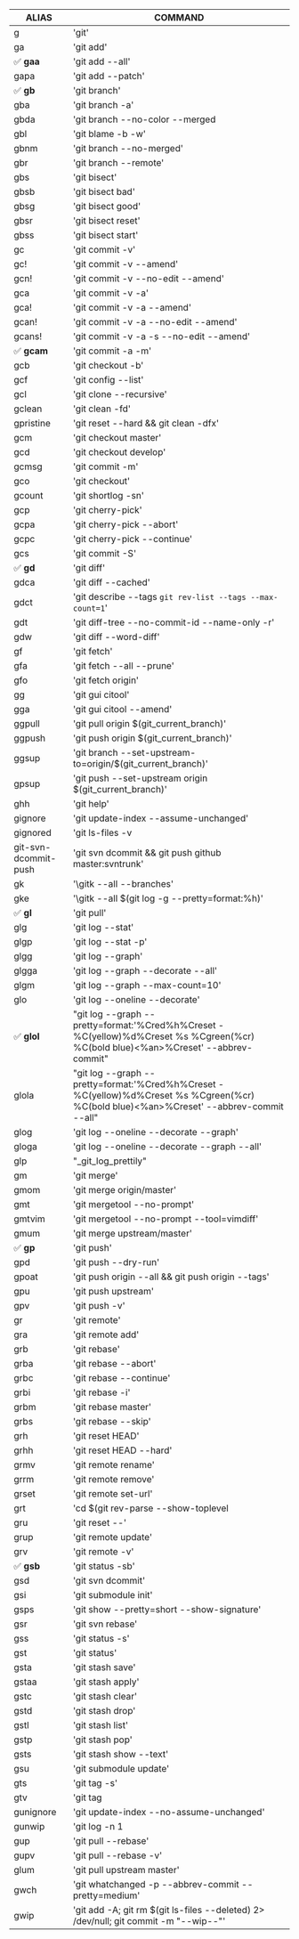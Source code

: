 ALIAS | COMMAND
------|--------
g|'git'
ga|'git add'
:white_check_mark: **gaa**|'git add --all'
gapa|'git add --patch'
:white_check_mark: **gb**|'git branch'
gba|'git branch -a'
gbda|'git branch --no-color --merged | command grep -vE "^(\*|\s*(master|develop|dev)\s*$)" | command xargs -n 1 git branch -d'
gbl|'git blame -b -w'
gbnm|'git branch --no-merged'
gbr|'git branch --remote'
gbs|'git bisect'
gbsb|'git bisect bad'
gbsg|'git bisect good'
gbsr|'git bisect reset'
gbss|'git bisect start'
gc|'git commit -v'
gc!|'git commit -v --amend'
gcn!|'git commit -v --no-edit --amend'
gca|'git commit -v -a'
gca!|'git commit -v -a --amend'
gcan!|'git commit -v -a --no-edit --amend'
gcans!|'git commit -v -a -s --no-edit --amend'
:white_check_mark: **gcam**|'git commit -a -m'
gcb|'git checkout -b'
gcf|'git config --list'
gcl|'git clone --recursive'
gclean|'git clean -fd'
gpristine|'git reset --hard && git clean -dfx'
gcm|'git checkout master'
gcd|'git checkout develop'
gcmsg|'git commit -m'
gco|'git checkout'
gcount|'git shortlog -sn'
gcp|'git cherry-pick'
gcpa|'git cherry-pick --abort'
gcpc|'git cherry-pick --continue'
gcs|'git commit -S'
:white_check_mark: **gd**|'git diff'
gdca|'git diff --cached'
gdct|'git describe --tags `git rev-list --tags --max-count=1`'
gdt|'git diff-tree --no-commit-id --name-only -r'
gdw|'git diff --word-diff'
gf|'git fetch'
gfa|'git fetch --all --prune'
gfo|'git fetch origin'
gg|'git gui citool'
gga|'git gui citool --amend'
ggpull|'git pull origin $(git_current_branch)'
ggpush|'git push origin $(git_current_branch)'
ggsup|'git branch --set-upstream-to=origin/$(git_current_branch)'
gpsup|'git push --set-upstream origin $(git_current_branch)'
ghh|'git help'
gignore|'git update-index --assume-unchanged'
gignored|'git ls-files -v | grep "^[[:lower:]]"'
git-svn-dcommit-push|'git svn dcommit && git push github master:svntrunk'
gk|'\gitk --all --branches'
gke|'\gitk --all $(git log -g --pretty=format:%h)'
:white_check_mark: **gl**|'git pull'
glg|'git log --stat'
glgp|'git log --stat -p'
glgg|'git log --graph'
glgga|'git log --graph --decorate --all'
glgm|'git log --graph --max-count=10'
glo|'git log --oneline --decorate'
:white_check_mark: **glol**|"git log --graph --pretty=format:'%Cred%h%Creset -%C(yellow)%d%Creset %s %Cgreen(%cr) %C(bold blue)<%an>%Creset' --abbrev-commit"
glola|"git log --graph --pretty=format:'%Cred%h%Creset -%C(yellow)%d%Creset %s %Cgreen(%cr) %C(bold blue)<%an>%Creset' --abbrev-commit --all"
glog|'git log --oneline --decorate --graph'
gloga|'git log --oneline --decorate --graph --all'
glp|"_git_log_prettily"
gm|'git merge'
gmom|'git merge origin/master'
gmt|'git mergetool --no-prompt'
gmtvim|'git mergetool --no-prompt --tool=vimdiff'
gmum|'git merge upstream/master'
:white_check_mark: **gp**|'git push'
gpd|'git push --dry-run'
gpoat|'git push origin --all && git push origin --tags'
gpu|'git push upstream'
gpv|'git push -v'
gr|'git remote'
gra|'git remote add'
grb|'git rebase'
grba|'git rebase --abort'
grbc|'git rebase --continue'
grbi|'git rebase -i'
grbm|'git rebase master'
grbs|'git rebase --skip'
grh|'git reset HEAD'
grhh|'git reset HEAD --hard'
grmv|'git remote rename'
grrm|'git remote remove'
grset|'git remote set-url'
grt|'cd $(git rev-parse --show-toplevel || echo ".")'
gru|'git reset --'
grup|'git remote update'
grv|'git remote -v'
:white_check_mark: **gsb**|'git status -sb'
gsd|'git svn dcommit'
gsi|'git submodule init'
gsps|'git show --pretty=short --show-signature'
gsr|'git svn rebase'
gss|'git status -s'
gst|'git status'
gsta|'git stash save'
gstaa|'git stash apply'
gstc|'git stash clear'
gstd|'git stash drop'
gstl|'git stash list'
gstp|'git stash pop'
gsts|'git stash show --text'
gsu|'git submodule update'
gts|'git tag -s'
gtv|'git tag | sort -V'
gunignore|'git update-index --no-assume-unchanged'
gunwip|'git log -n 1 | grep -q -c "\-\-wip\-\-" && git reset HEAD~1'
gup|'git pull --rebase'
gupv|'git pull --rebase -v'
glum|'git pull upstream master'
gwch|'git whatchanged -p --abbrev-commit --pretty=medium'
gwip|'git add -A; git rm $(git ls-files --deleted) 2> /dev/null; git commit -m "--wip--"'
